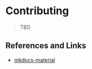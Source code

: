 # Contributing

> TBD

## References and Links

 * [mkdocs-material](https://squidfunk.github.io/mkdocs-material/)
 